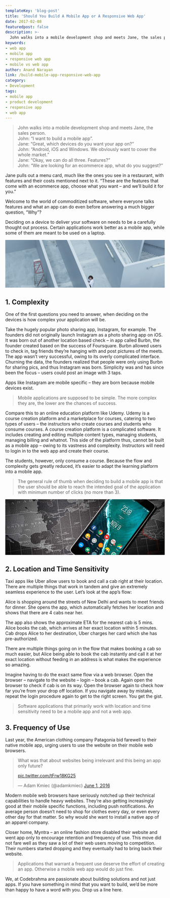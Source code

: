 ```yaml
---
templateKey: 'blog-post'
title: 'Should You Build A Mobile App or A Responsive Web App'
date: 2017-02-08
featuredpost: false
description: >-
  John walks into a mobile development shop and meets Jane, the sales person. John- “I want to build a mobile app”. Jane- “Great, which devices do you want your app on?” John- “Android, iOS and Windows. We obviously want to
keywords:
- web app
- mobile app
- responsive web app
- mobile vs web app
author: Anand Narayan
link: /build-mobile-app-responsive-web-app
category:
- Development
tags:
- mobile app
- product development
- responsive app
- web app
---
```


> John walks into a mobile development shop and meets Jane, the sales person.<br />
> John: “I want to build a mobile app”.<br />
> Jane: “Great, which devices do you want your app on?”<br />
> John: “Android, iOS and Windows. We obviously want to cover the whole market.”<br />
> Jane: “Okay, we can do all three. Features?”<br />
> John: “We are looking for an ecommerce app, what do you suggest?”<br />

Jane pulls out a menu card, much like the ones you see in a restaurant, with features and their costs mentioned next to it. “These are the features that come with an ecommerce app, choose what you want – and we’ll build it for you.”

Welcome to the world of commoditized software, where everyone talks features and what an app can do even before answering a much bigger question, “Why”?

Deciding on a device to deliver your software on needs to be a carefully thought out process. Certain applications work better as a mobile app, while some of them are meant to be used on a laptop.

![complex-app-mobile-web](./images/complex-app.jpeg)
## 1. Complexity
One of the first questions you need to answer, when deciding on the devices is how complex your application will be.

Take the hugely popular photo sharing app, Instagram, for example. The founders did not originally launch Instagram as a photo sharing app on iOS. It was born out of another location based check – in app called Burbn, the founder created based on the success of Foursquare. Burbn allowed users to check in, tag friends they’re hanging with and post pictures of the meets. The app wasn’t very successful, owing to its overly complicated interface. Churning the data, the founders realized that people were only using Burbn for sharing pics, and thus Instagram was born. Simplicity was and has since been the focus – users could post an image with 3 taps.

Apps like Instagram are mobile specific – they are born because mobile devices exist.

> Mobile applications are supposed to be simple. The more complex they are, the lower are the chances of success.


Compare this to an online education platform like Udemy. Udemy is a course creation platform and a marketplace for courses, catering to two types of users – the instructors who create courses and students who consume courses. A course creation platform is a complicated software. It includes creating and editing multiple content types, managing students, managing billing and whatnot. This side of the platform thus, cannot be built as a mobile app – owing to its vastness and complexity. Instructors will need to login in to the web app and create their course.

The students, however, only consume a course. Because the flow and complexity gets greatly reduced, it’s easier to adapt the learning platform into a mobile app.


> The general rule of thumb when deciding to build a mobile app is that the user should be able to reach the intended goal of the application with minimum number of clicks (no more than 3).

![complex-app-mobile-web](./images/location-time-apps-org-copy.jpeg)

## 2. Location and Time Sensitivity
Taxi apps like Uber allow users to book and call a cab right at their location. There are multiple things that work in tandem and give an extremely seamless experience to the user. Let’s look at the app’s flow:

Alice is shopping around the streets of New Delhi and wants to meet friends for dinner.
She opens the app, which automatically fetches her location and shows that there are 4 cabs near her.

The app also shows the approximate ETA for the nearest cab is 5 mins.
Alice books the cab, which arrives at her exact location within 5 minutes.
Cab drops Alice to her destination, Uber charges her card which she has pre-authorized.

There are multiple things going on in the flow that makes booking a cab so much easier, but Alice being able to book the cab instantly and call it at her exact location without feeding in an address is what makes the experience so amazing.

Imagine having to do the exact same flow via a web browser. Open the browser – navigate to the website – login – book a cab. Again open the browser to check if cab is on its way. Open the browser again to check how far you’re from your drop off location. If you navigate away by mistake, repeat the login procedure again to get to the right screen. You get the gist.


> Software applications that primarily work with location and time sensitivity need to be a mobile app and not a web app.


## 3. Frequency of Use
Last year, the American clothing company Patagonia bid farewell to their native mobile app, urging users to use the website on their mobile web browsers.

> What was that about websites being irrelevant and this being an app only future?
>
>  [pic.twitter.com/tFrw18KG25](https://t.co/tFrw18KG25)
>
> — Adam Kmiec (@adamkmiec) [June 1, 2016](https://twitter.com/adamkmiec/status/737992375839162368)

Modern mobile web browsers have seriously notched up their technical capabilities to handle heavy websites. They’re also getting increasingly good at their mobile specific functions, including push notifications.
An average person doesn’t need to shop for clothes every day, or even every other day for that matter. So why would she want to install a native app of an apparel company.

Closer home, Myntra – an online fashion store disabled their website and went app only to encourage retention and frequency of use. This move did not fare well as they saw a lot of their web users moving to competition. Their numbers started dropping and they eventually had to bring back their website.


> Applications that warrant a frequent use deserve the effort of creating an app. Otherwise a mobile web app would do just fine.


We, at Codebrahma are passionate about building solutions and not just apps. If you have something in mind that you want to build, we’d be more than happy to have a word with you.
Drop us a line here.
